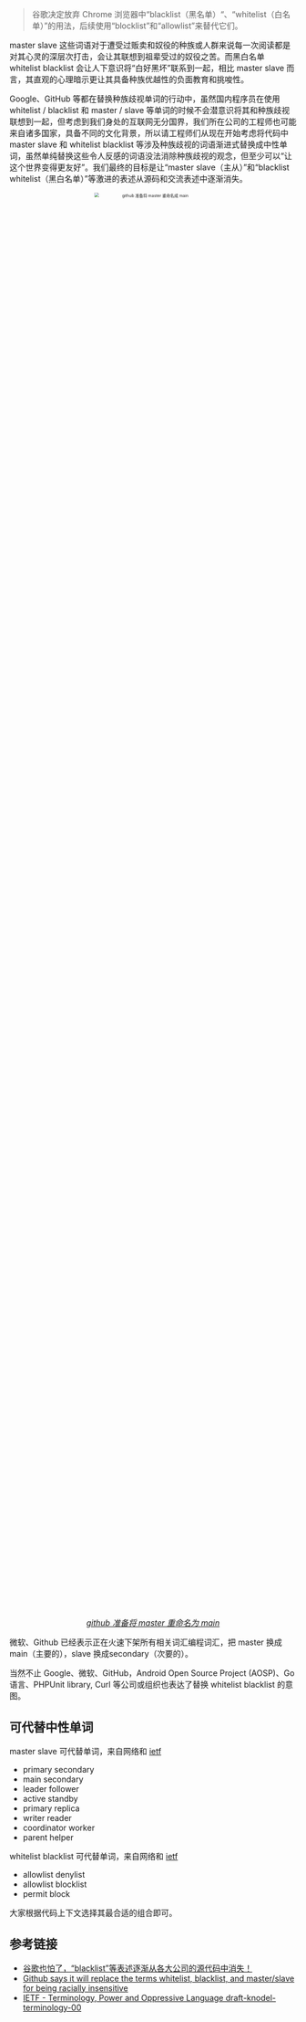 > 谷歌决定放弃 Chrome 浏览器中“blacklist（黑名单）“、“whitelist（白名单）”的用法，后续使用“blocklist”和“allowlist”来替代它们。
>

master slave 这些词语对于遭受过贩卖和奴役的种族或人群来说每一次阅读都是对其心灵的深层次打击，会让其联想到祖辈受过的奴役之苦。而黑白名单 whitelist blacklist 会让人下意识将“白好黑坏”联系到一起，相比 master slave 而言，其直观的心理暗示更让其具备种族优越性的负面教育和挑唆性。

Google、GitHub 等都在替换种族歧视单词的行动中，虽然国内程序员在使用 whitelist / blacklist 和 master / slave 等单词的时候不会潜意识将其和种族歧视联想到一起，但考虑到我们身处的互联网无分国界，我们所在公司的工程师也可能来自诸多国家，具备不同的文化背景，所以请工程师们从现在开始考虑将代码中 master slave 和 whitelist blacklist 等涉及种族歧视的词语渐进式替换成中性单词，虽然单纯替换这些令人反感的词语没法消除种族歧视的观念，但至少可以“让这个世界变得更友好”。我们最终的目标是让“master slave（主从）”和“blacklist whitelist（黑白名单）”等激进的表述从源码和交流表述中逐渐消失。

<p align="center">
  <img src="https://ata2-img.oss-cn-zhangjiakou.aliyuncs.com/f5604d09d4e6ea6c64b4237dc3c12687.png" alt="github 准备将 master 重命名成 main" style="zoom:50%;" width="64%" />
  <br>
  <a style="font-style: italic;" href="https://twitter.com/natfriedman/status/1271253144442253312?ref_src=twsrc%5Etfw%7Ctwcamp%5Etweetembed%7Ctwterm%5E1271253144442253312%7Ctwgr%5E&ref_url=https%3A%2F%2Fwww.techspot.com%2Fnews%2F85631-github-replace-terms-whitelist-blacklist-masterslave-racially-insensitive.html">github 准备将 master 重命名为 main</a>
</p>

微软、Github 已经表示正在火速下架所有相关词汇编程词汇，把 master 换成main（主要的），slave 换成secondary（次要的）。

当然不止 Google、微软、GitHub，Android Open Source Project (AOSP)、Go 语言、PHPUnit library, Curl 等公司或组织也表达了替换 whitelist blacklist 的意图。

## 可代替中性单词

master slave 可代替单词，来自网络和 [ietf](https://tools.ietf.org/id/draft-knodel-terminology-00.html#suggested-alternatives)

- primary secondary
- main secondary
- leader follower
- active standby
- primary replica
- writer reader
- coordinator worker
- parent helper

whitelist blacklist  可代替单词，来自网络和 [ietf](https://tools.ietf.org/id/draft-knodel-terminology-00.html#suggested-alternatives)

- allowlist denylist
- allowlist blocklist
- permit block

大家根据代码上下文选择其最合适的组合即可。

## 参考链接

- [谷歌也怕了，“blacklist”等表述逐渐从各大公司的源代码中消失！](https://mp.weixin.qq.com/s/NyUw9UNxOYmh4z9f5N16Ew)
- [Github says it will replace the terms whitelist, blacklist, and master/slave for being racially insensitive](https://www.techspot.com/news/85631-github-replace-terms-whitelist-blacklist-masterslave-racially-insensitive.html)
- [IETF - Terminology, Power and Oppressive Language draft-knodel-terminology-00](https://tools.ietf.org/id/draft-knodel-terminology-00.html)

